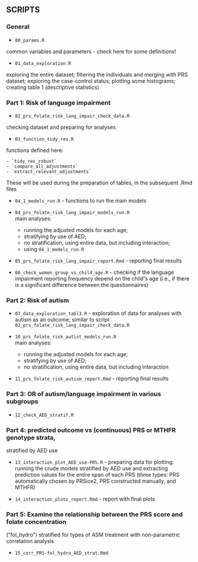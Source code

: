 ## SCRIPTS

### General

- `00_params.R`

common variables and parameters - check here for some definitions!

- `01_data_exploration.R`

exploring the entire dataset; filtering the individuals and merging
with PRS dataset; exploring the case-control status; plotting some
histograms;
creating table 1 (descriptive statistics)

### Part 1: Risk of language impairment

- `02_prs_folate_risk_lang_impair_check_data.R`

checking dataset and preparing for analyses

- `03_function_tidy_res.R`

functions defined here:

    - `tidy_res_robust`
    - `compare_all_adjustments`
    - `extract_relevant_adjustments`

These will be used during the preparation of tables, in the subsequent .Rmd files

- `04_1_models_run.R` - functions to run the main models

- `04_prs_folate_risk_lang_impair_models_run.R`    
main analyses:

    - running the adjusted models for each age;
    - stratifying by use of AED;
    - no stratification, using entire data, but including interaction;
    - using `04_1_models_run.R`

- `05_prs_folate_risk_lang_impair_report.Rmd` - reporting final results

- `06_check_women_group_vs_child_age.R` - checking if the language impairment
reporting frequency depend on the child's age (i.e., if there is a significant
difference between the questionnaires)

### Part 2: Risk of autism

- `07_data_exploration_tabl3.R` - exploration of data for analyses with autism
as an outcome; similar to script `02_prs_folate_risk_lang_impair_check_data.R`
  
- `10_prs_folate_risk_autist_models_run.R`    
main analyses:

    - running the adjusted models for each age;
    - stratifying by use of AED;
    - no stratification, using entire data, but including interaction

- `11_prs_folate_risk_autism_report.Rmd` - reporting final results


### Part 3: OR of autism/language impairment in various subgroups

- `12_check_AED_stratif.R`

### Part 4: predicted outcome vs (continuous) PRS or MTHFR genotype strata,
  stratified by AED use

- `13_interaction_plot_AED_use-PRS.R` - 
  preparing data for plotting: running the crude models stratified by AED use
  and extracting prediction values for the entire span of each PRS (three types:
  PRS automatically chosen by PRSice2, PRS constructed manually, and MTHFR)
  
- `14_interaction_plots_report.Rmd` - report with final plots
  
### Part 5: Examine the relationship between the PRS score and folate concentration
(“fol_hydro”) stratified for types of ASM treatment with non-parametric
correlation analysis

- `15_corr_PRS-fol_hydro_AED_strat.Rmd`
